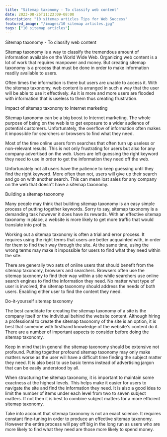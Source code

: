 ```yaml
---
title: "Sitemap taxonomy - To classify web content"
date: 2023-08-25T11:23:09-08:00
description: "10 sitemap articles Tips for Web Success"
featured_image: "/images/10 sitemap articles.jpg"
tags: ["10 sitemap articles"]
---
```


Sitemap taxonomy - To classify web content

Sitemap taxonomy is a way to classify the tremendous amount of information available on the World Wide Web. Organizing web content is a lot of work that requires manpower and money. But creating sitemap taxonomy is a process that must be done in order to make information readily available to users. 

Often times the information is there but users are unable to access it. With the sitemap taxonomy, web content is arranged in such a way that the user will be able to use it effectively. As it is more and more users are flooded with information that is useless to them thus creating frustration. 

Impact of sitemap taxonomy to Internet marketing

Sitemap taxonomy can be a big boost to Internet marketing. The whole purpose of being on the web is to get exposure to a wider audience of potential customers. Unfortunately, the overflow of information often makes it impossible for searchers or browsers to find what they need. 

Most of the time online users form searches that often turn up useless or non-relevant results. This is not only frustrating for users but also for any company advertised on the web. Users are left guessing the right keyword they need to use in order to get the information they need off the web. 

Unfortunately not all users have the patience to keep guessing until they find the right keyword. More often than not, users will give up their search and go on with another search. This can mean lost sales for any company on the web that doesn't have a sitemap taxonomy. 

Building a sitemap taxonomy

Many people may think that building sitemap taxonomy is an easy simple process of putting together keywords. Sorry to say, sitemap taxonomy is a demanding task however it does have its rewards. With an effective sitemap taxonomy in place, a website is more likely to get more traffic that would translate into profits. 

Working out a sitemap taxonomy is often a trial and error process. It requires using the right terms that users are better acquainted with, in order for them to find their way through the site. At the same time, using the wrong terms may make it impossible for users to find what they need within the site.  

There are generally two sets of online users that should benefit from the sitemap taxonomy, browsers and searchers. Browsers often use the sitemap taxonomy to find their way within a site while searchers use online search engines to find the information they need. No matter what type of user is involved, the sitemap taxonomy should address the needs of both users. Enabling either user to find the content they need. 

Do-it-yourself sitemap taxonomy

The best candidate for creating the sitemap taxonomy of a site is the company itself or the individual behind the website content. Although hiring a professional to create the sitemap taxonomy of the site is an option, it is best that someone with firsthand knowledge of the website's content do it. There are a number of important aspects to consider before doing the sitemap taxonomy. 

Keep in mind that in general the sitemap taxonomy should be extensive not profound. Putting together profound sitemap taxonomy may only make matters worse as the user will have a difficult time finding the subject matter they need. It is also best to use basic terms instead of advertising jargon that can be easily understood by all. 

When structuring the sitemap taxonomy, it is important to maintain some exactness at the highest levels. This helps make it easier for users to navigate the site and find the information they need. It is also a good idea to limit the number of items under each level from two to seven subject matters. If not then it is best to combine subject matters for a more efficient sitemap taxonomy. 

Take into account that sitemap taxonomy is not an exact science. It requires constant fine-tuning in order to produce an effective sitemap taxonomy. However the entire process will pay off big in the long run as users who are more likely to find what they need are those more likely to spend money. 


